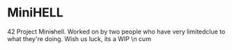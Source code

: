 # MiniHELL
42 Project Mini~~s~~hell. Worked on by two people who have very limitedclue to what they're doing. Wish us luck, its a WIP \n
cum
